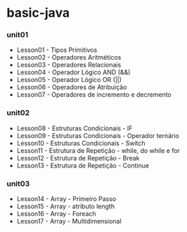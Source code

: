 # basic-java

### unit01
  * Lesson01 - Tipos Primitivos
  * Lesson02 - Operadores Aritméticos
  * Lesson03 - Operadores Relacionais
  * Lesson04 - Operador Lógico AND (&&)
  * Lesson05 - Operador Lógico OR (||)
  * Lesson06 - Operadores de Atribuição
  * Lesson07 - Operadores de incremento e decremento
### unit02
  * Lesson08 - Estruturas Condicionais - IF
  * Lesson09 - Estruturas Condicionais - Operador ternário
  * Lesson10 - Estruturas Condicionais - Switch
  * Lesson11 - Estrutura de Repetição - while, do while e for
  * Lesson12 - Estrutura de Repetição - Break
  * Lesson13 - Estrutura de Repetição - Continue
### unit03
  * Lesson14 - Array - Primeiro Passo
  * Lesson15 - Array - atributo length
  * Lesson16 - Array - Foreach
  * Lesson17 - Array - Multidimensional
